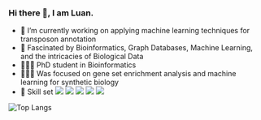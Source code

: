 ### Hi there 👋, I am Luan.

- 🔭 I’m currently working on applying machine learning techniques for transposon annotation
- 🤔 Fascinated by Bioinformatics, Graph Databases, Machine Learning, and the intricacies of Biological Data
- 👩🏻‍🎓 PhD student in Bioinformatics
- 👩🏻‍💻 Was focused on gene set enrichment analysis and machine learning for synthetic biology
- 🚀 Skill set ![](https://img.shields.io/badge/BASH-282F37) ![](https://img.shields.io/badge/R-71A4D3) ![](https://img.shields.io/badge/python-3770A3) ![](https://img.shields.io/badge/neo4j-0187BB) ![](https://img.shields.io/badge/snakemake-038F71)



![Top Langs](https://github-readme-stats.vercel.app/api/top-langs/?username=Luan-Zhong&layout=compact&theme=shadow_blue)

